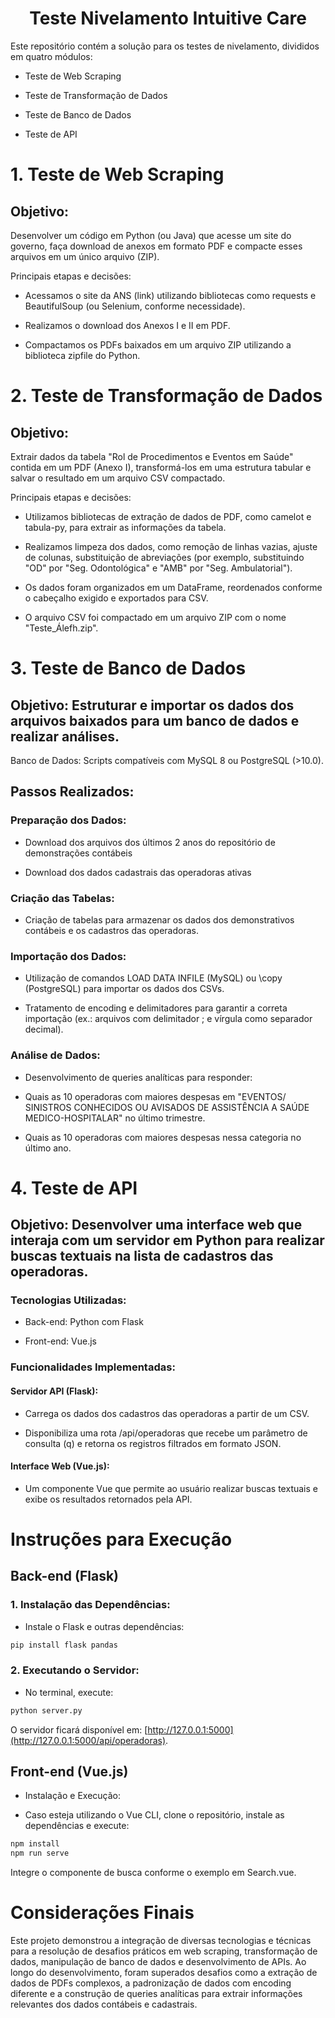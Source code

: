 <h1 align="center">Teste Nivelamento Intuitive Care</h1>
Este repositório contém a solução para os testes de nivelamento, divididos em quatro módulos:

- Teste de Web Scraping

- Teste de Transformação de Dados

- Teste de Banco de Dados

- Teste de API

# 1. Teste de Web Scraping
## Objetivo:
Desenvolver um código em Python (ou Java) que acesse um site do governo, faça download de anexos em formato PDF e compacte esses arquivos em um único arquivo (ZIP).

Principais etapas e decisões:

- Acessamos o site da ANS (link) utilizando bibliotecas como requests e BeautifulSoup (ou Selenium, conforme necessidade).

- Realizamos o download dos Anexos I e II em PDF.

- Compactamos os PDFs baixados em um arquivo ZIP utilizando a biblioteca zipfile do Python.

# 2. Teste de Transformação de Dados
## Objetivo:
Extrair dados da tabela "Rol de Procedimentos e Eventos em Saúde" contida em um PDF (Anexo I), transformá-los em uma estrutura tabular e salvar o resultado em um arquivo CSV compactado.

Principais etapas e decisões:

- Utilizamos bibliotecas de extração de dados de PDF, como camelot e tabula-py, para extrair as informações da tabela.

- Realizamos limpeza dos dados, como remoção de linhas vazias, ajuste de colunas, substituição de abreviações (por exemplo, substituindo "OD" por "Seg. Odontológica" e "AMB" por "Seg. Ambulatorial").

- Os dados foram organizados em um DataFrame, reordenados conforme o cabeçalho exigido e exportados para CSV.

- O arquivo CSV foi compactado em um arquivo ZIP com o nome "Teste_Álefh.zip".

# 3. Teste de Banco de Dados
## Objetivo: Estruturar e importar os dados dos arquivos baixados para um banco de dados e realizar análises.

Banco de Dados: Scripts compatíveis com MySQL 8 ou PostgreSQL (>10.0).

## Passos Realizados:

### Preparação dos Dados:

- Download dos arquivos dos últimos 2 anos do repositório de demonstrações contábeis

- Download dos dados cadastrais das operadoras ativas

### Criação das Tabelas:

- Criação de tabelas para armazenar os dados dos demonstrativos contábeis e os cadastros das operadoras.

### Importação dos Dados:

- Utilização de comandos LOAD DATA INFILE (MySQL) ou \copy (PostgreSQL) para importar os dados dos CSVs.

- Tratamento de encoding e delimitadores para garantir a correta importação (ex.: arquivos com delimitador ; e vírgula como separador decimal).

### Análise de Dados:

- Desenvolvimento de queries analíticas para responder:

- Quais as 10 operadoras com maiores despesas em "EVENTOS/ SINISTROS CONHECIDOS OU AVISADOS DE ASSISTÊNCIA A SAÚDE MEDICO-HOSPITALAR" no último trimestre.

- Quais as 10 operadoras com maiores despesas nessa categoria no último ano.

# 4. Teste de API
## Objetivo: Desenvolver uma interface web que interaja com um servidor em Python para realizar buscas textuais na lista de cadastros das operadoras.

### Tecnologias Utilizadas:

- Back-end: Python com Flask

- Front-end: Vue.js

### Funcionalidades Implementadas:

#### Servidor API (Flask):

- Carrega os dados dos cadastros das operadoras a partir de um CSV.

- Disponibiliza uma rota /api/operadoras que recebe um parâmetro de consulta (q) e retorna os registros filtrados em formato JSON.

#### Interface Web (Vue.js):

- Um componente Vue que permite ao usuário realizar buscas textuais e exibe os resultados retornados pela API.

# Instruções para Execução
## Back-end (Flask)
### 1. Instalação das Dependências:

- Instale o Flask e outras dependências:

```bash
pip install flask pandas
```

### 2. Executando o Servidor:

- No terminal, execute:

```bash
python server.py
```
O servidor ficará disponível em: [http://127.0.0.1:5000](http://127.0.0.1:5000/api/operadoras).

## Front-end (Vue.js)
- Instalação e Execução:

- Caso esteja utilizando o Vue CLI, clone o repositório, instale as dependências e execute:

```bash
npm install
npm run serve
```
Integre o componente de busca conforme o exemplo em Search.vue.

# Considerações Finais
Este projeto demonstrou a integração de diversas tecnologias e técnicas para a resolução de desafios práticos em web scraping, transformação de dados, manipulação de banco de dados e desenvolvimento de APIs. Ao longo do desenvolvimento, foram superados desafios como a extração de dados de PDFs complexos, a padronização de dados com encoding diferente e a construção de queries analíticas para extrair informações relevantes dos dados contábeis e cadastrais.
